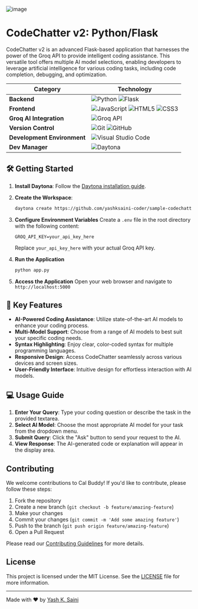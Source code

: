 ![image](https://github.com/user-attachments/assets/10bdf8d3-cdaf-4057-a366-f20cbeb1fa75)

# CodeChatter v2: Python/Flask

CodeChatter v2 is an advanced Flask-based application that harnesses the power of the Groq API to provide intelligent coding assistance. This versatile tool offers multiple AI model selections, enabling developers to leverage artificial intelligence for various coding tasks, including code completion, debugging, and optimization.

| **Category**| **Technology**|
|--------------------------|-----------------------------------------------------------------------------------------------------------------------------------------------------------------------------------------------------------------|
| **Backend**| ![Python](https://skillicons.dev/icons?i=python) ![Flask](https://skillicons.dev/icons?i=flask)|
| **Frontend**| ![JavaScript](https://skillicons.dev/icons?i=js) ![HTML5](https://skillicons.dev/icons?i=html) ![CSS3](https://skillicons.dev/icons?i=css)|
| **Groq AI Integration**| ![Groq API](https://github.com/user-attachments/assets/7610e24d-f44c-4805-a29b-6215df7ffe13)                                 |
| **Version Control**| ![Git](https://skillicons.dev/icons?i=git) ![GitHub](https://skillicons.dev/icons?i=github)|
| **Development Environment**| ![Visual Studio Code](https://skillicons.dev/icons?i=vscode)|
| **Dev Manager**| ![Daytona](https://github.com/user-attachments/assets/f22ffdb6-3bfe-4462-b53d-493b858e869f)|



## 🛠️ Getting Started

1. **Install Daytona**: Follow the [Daytona installation guide](https://www.daytona.io/docs/installation/installation/).  
2. **Create the Workspace**:  
   ```bash  
   daytona create https://github.com/yashksaini-coder/sample-codechatter
   ```  

3. **Configure Environment Variables**
   Create a `.env` file in the root directory with the following content:

   ```
   GROQ_API_KEY=your_api_key_here
   ```
   Replace `your_api_key_here` with your actual Groq API key.

4. **Run the Application**
   ```bash
   python app.py
   ```

5. **Access the Application**
   Open your web browser and navigate to `http://localhost:5000`

## 🌟 Key Features

- **AI-Powered Coding Assistance**: Utilize state-of-the-art AI models to enhance your coding process.
- **Multi-Model Support**: Choose from a range of AI models to best suit your specific coding needs.
- **Syntax Highlighting**: Enjoy clear, color-coded syntax for multiple programming languages.
- **Responsive Design**: Access CodeChatter seamlessly across various devices and screen sizes.
- **User-Friendly Interface**: Intuitive design for effortless interaction with AI models.

## 💻 Usage Guide

1. **Enter Your Query**: Type your coding question or describe the task in the provided textarea.
2. **Select AI Model**: Choose the most appropriate AI model for your task from the dropdown menu.
3. **Submit Query**: Click the "Ask" button to send your request to the AI.
4. **View Response**: The AI-generated code or explanation will appear in the display area.

## Contributing

We welcome contributions to Cal Buddy! If you'd like to contribute, please follow these steps:

1. Fork the repository
2. Create a new branch (`git checkout -b feature/amazing-feature`)
3. Make your changes
4. Commit your changes (`git commit -m 'Add some amazing feature'`)
5. Push to the branch (`git push origin feature/amazing-feature`)
6. Open a Pull Request

Please read our [Contributing Guidelines](CONTRIBUTING.md) for more details.

## License

This project is licensed under the MIT License. See the [LICENSE](LICENSE) file for more information.

---

Made with ❤️ by [Yash K. Saini](https://github.com/yashksaini-coder)
